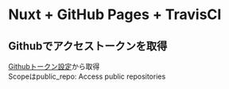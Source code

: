 # Nuxt + GitHub Pages + TravisCI

## Githubでアクセストークンを取得

[Githubトークン設定](https://github.com/settings/tokens)から取得  
Scopeはpublic_repo: Access public repositories

